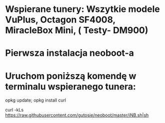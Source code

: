 # Wspierane tunery: Wszytkie modele VuPlus, Octagon SF4008, MiracleBox Mini, ( Testy- DM900)
# Pierwsza instalacja neoboot-a
# Uruchom poniższą komendę w terminalu wspieranego tunera:

opkg update; opkg install curl 

curl -kLs https://raw.githubusercontent.com/gutosie/neoboot/master/iNB.sh|sh


